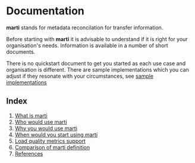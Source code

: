 # Documentation

**marti** stands for metadata reconcilation for transfer information.

Before starting with **marti** it is advisable to understand if it is right for
your organisation's needs.  Information is available in a number of short 
documents.

There is no quickstart document to get you started as each use case and
organisation is different. There are sample implementations which you
can adjust if they resonate with your circumstances,
 see [sample implementations](samples/)

## Index

1. [What is marti](what.md)
2. [Who would use marti](who.md)
3. [Why you would use marti](why.md)
4. [When would you start using marti](when.md)
5. [Load quality metrics support](quality.md)
6. [Comparison of marti definition](comparison.md)
7. [References](references.md)
